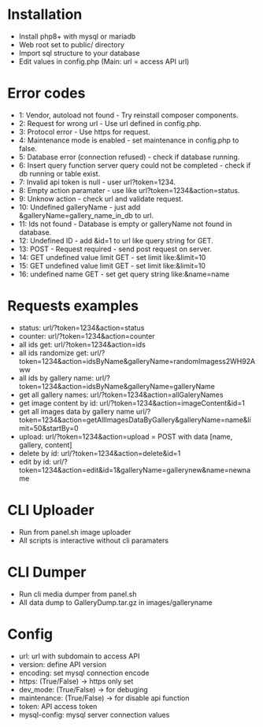# Installation
- Install php8+ with mysql or mariadb
- Web root set to public/ directory
- Import sql structure to your database
- Edit values in config.php (Main: url = access API url)

# Error codes
- 1: Vendor, autoload not found - Try reinstall composer components.
- 2: Request for wrong url - Use url defined in config.php.
- 3: Protocol error - Use https for request.
- 4: Maintenance mode is enabled - set maintenance in config.php to false.
- 5: Database error (connection refused) - check if database running.
- 6: Insert query function server query could not be completed - check if db running or table exist.
- 7: Invalid api token is null - user url?token=1234.
- 8: Empty action paramater - use like url?token=1234&action=status.
- 9: Unknow action - check url and validate request.
- 10: Undefined galleryName - just add &galleryName=gallery_name_in_db to url.
- 11: Ids not found - Database is empty or galleryName not found in database.
- 12: Undefined ID - add &id=1 to url like query string for GET.
- 13: POST - Request required - send post request on server.
- 14: GET undefined value limit GET - set limit like:&limit=10
- 15: GET undefined value limit GET - set limit like:&limit=10
- 16: undefined name GET - set get query string like:&name=name

# Requests examples 
- status: url/?token=1234&action=status
- counter: url/?token=1234&action=counter
- all ids get: url/?token=1234&action=ids
- all ids randomize get:  url/?token=1234&action=idsByName&galleryName=randomImagess2WH92Aww
- all ids by gallery name: url/?token=1234&action=idsByName&galleryName=galleryName
- get all gallery names: url/?token=1234&action=allGaleryNames
- get image content by id: url/?token=1234&action=imageContent&id=1
- get all images data by gallery name url/?token=1234&action=getAllImagesDataByGallery&galleryName=name&limit=50&startBy=0
- upload: url/?token=1234&action=upload = POST with data [name, gallery, content]
- delete by id: url/?token=1234&action=delete&id=1
- edit by id: url/?token=1234&action=edit&id=1&galleryName=gallerynew&name=newname

# CLI Uploader
- Run from panel.sh image uploader
- All scripts is interactive without cli paramaters

# CLI Dumper
- Run cli media dumper from panel.sh
- All data dump to GalleryDump.tar.gz in images/galleryname

# Config 
- url: url with subdomain to access API
- version: define API version
- encoding: set mysql connection encode
- https: (True/False) -> https only set
- dev_mode: (True/False) -> for debuging
- maintenance: (True/False) -> for disable api function
- token: API access token
- mysql-config: mysql server connection values
